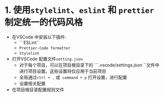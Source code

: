 # 1. 使用```stylelint```、```eslint``` 和 ```prettier``` 制定统一的代码风格
  * 在VSCode 中安装以下插件:
    * ```ESLint``
    * ```Prettier-Code formatter```
    * ```Stylelint ```
  * 打开VSCode 配置文件```setting.json```
    * 对于每个项目，可以在项目根目录下的 ```.vscode/settings.json ``文件中进行项目设置。这些设置将仅应用于当前项目
    * 全局通过```ctrl + ,``` 或``` command + p``` 打开设置，进行配置
    * 设置相关配置
  * 在项目根目录配置规则文件